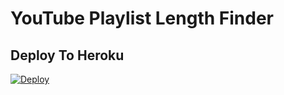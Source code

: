 # YouTube Playlist Length Finder
## Deploy To Heroku
[![Deploy](https://www.herokucdn.com/deploy/button.svg)](https://heroku.com/deploy)
